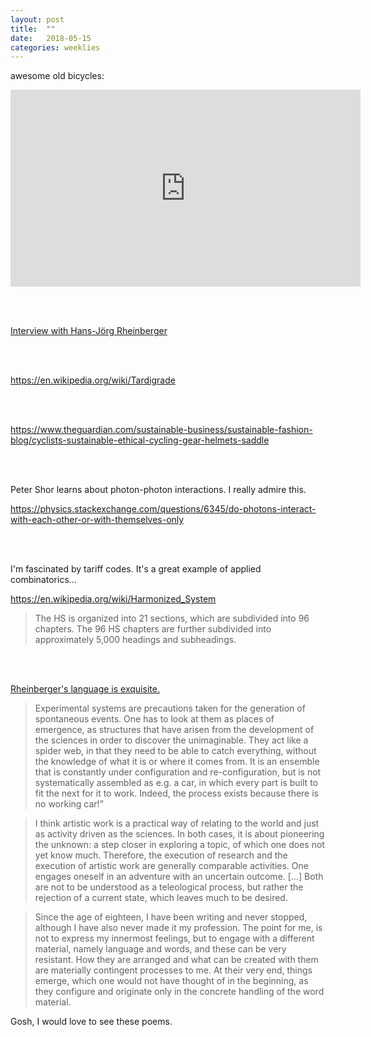 ```yaml
---
layout: post
title:  ""
date:   2018-05-15
categories: weeklies
---
```


awesome old bicycles:

<iframe width="560" height="315" src="https://www.youtube.com/embed/WI6lgUlEUFU" frameborder="0" allow="autoplay; encrypted-media" allowfullscreen></iframe>

<br><br>

[Interview with Hans-Jörg Rheinberger](http://www.ageofartists.org/aspect-activity-interview-hans-jorg-rheinberger/)

<br><br>

https://en.wikipedia.org/wiki/Tardigrade

<br><br>

https://www.theguardian.com/sustainable-business/sustainable-fashion-blog/cyclists-sustainable-ethical-cycling-gear-helmets-saddle

<br><br>

Peter Shor learns about photon-photon interactions. I really admire this. 

https://physics.stackexchange.com/questions/6345/do-photons-interact-with-each-other-or-with-themselves-only

<br><br>

I'm fascinated by tariff codes. It's a great example of applied combinatorics... 

https://en.wikipedia.org/wiki/Harmonized_System

>The HS is organized into 21 sections, which are subdivided into 96 chapters. The 96 HS chapters are further subdivided into approximately 5,000 headings and subheadings.

<br><br>

[Rheinberger's language is exquisite.](http://www.ageofartists.org/aspect-activity-interview-hans-jorg-rheinberger/)

>Experimental systems are precautions taken for the generation of spontaneous events.
One has to look at them as places of emergence, as structures that have arisen from the development of the sciences in order to discover the unimaginable. They act like a spider web, in that they need to be able to catch everything, without the knowledge of what it is or where it comes from. 
It is an ensemble that is constantly under configuration and re-configuration, but is not systematically assembled as e.g. a car, in which every part is built to fit the next for it to work. Indeed, the process exists because there is no working car!” 

>I think artistic work is a practical way of relating to the world and just as activity driven as the sciences. In both cases, it is about pioneering the unknown: a step closer in exploring a topic, of which one does not yet know much. Therefore, the execution of research and the execution of artistic work are generally comparable activities. One engages oneself in an adventure with an uncertain outcome. […] Both are not to be understood as a teleological process, but rather the rejection of a current state, which leaves much to be desired. 

>Since the age of eighteen, I have been writing and never stopped, although I have also never made it my profession. The point for me, is not to express my innermost feelings, but to engage with a different material, namely language and words, and these can be very resistant. How they are arranged and what can be created with them are materially contingent processes to me. At their very end, things emerge, which one would not have thought of in the beginning, as they configure and originate only in the concrete handling of the word material.

Gosh, I would love to see these poems.
